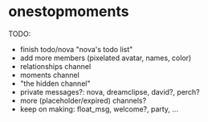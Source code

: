 # onestopmoments

TODO:
- finish todo/nova "nova's todo list"
- add more members (pixelated avatar, names, color)
- relationships channel
- moments channel
- "the hidden channel"
- private messages?: nova, dreamclipse, david?, perch?
- more (placeholder/expired) channels?
- keep on making: float_msg, welcome?, party, ...